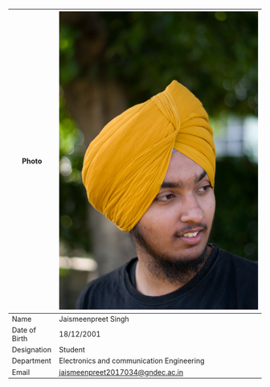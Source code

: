 | Photo | ![Display picture](photos/jaisy.jpg) 
| ------ | -------- |
| Name | Jaismeenpreet Singh |
| Date of Birth | 18/12/2001 |
| Designation | Student |
| Department | Electronics and communication Engineering |
| Email | jaismeenpreet2017034@gndec.ac.in |